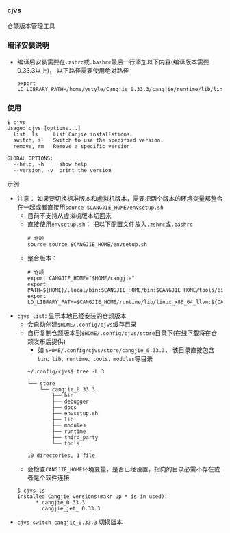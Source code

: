 ### cjvs
仓颉版本管理工具

### 编译安装说明
- 编译后安装需要在`.zshrc`或`.bashrc`最后一行添加以下内容(编译版本需要0.33.3以上)， 以下路径需要使用绝对路径
  ```shell
  export LD_LIBRARY_PATH=/home/ystyle/Cangjie_0.33.3/cangjie/runtime/lib/linux_x86_64_llvm:$LD_LIBRARY_PATH
  ```

### 使用
```shell
$ cjvs
Usage: cjvs [options...]
  list, ls     List Canjie installations.
  switch, s    Switch to use the specified version.
  remove, rm   Remove a specific version.

GLOBAL OPTIONS:
  --help, -h     show help
  --version, -v  print the version
```

示例
- 注意： 如果要切换标准版本和虚拟机版本，需要把两个版本的环境变量都整合在一起或者直接用`source $CANGJIE_HOME/envsetup.sh`
  - 目前不支持从虚拟机版本切回来
  - 直接使用`envsetup.sh`： 把以下配置文件放入`.zshrc`或`.bashrc`
    ```shell
    # 仓颉
    source source $CANGJIE_HOME/envsetup.sh
    ```
  - 整合版本：
    ```shell
    # 仓颉
    export CANGJIE_HOME="$HOME/cangjie"
    export PATH=${HOME}/.local/bin:$CANGJIE_HOME/bin:$CANGJIE_HOME/tools/bin:$CANGJIE_HOME/debugger/bin:$PATH
    export LD_LIBRARY_PATH=$CANGJIE_HOME/runtime/lib/linux_x86_64_llvm:${CANGJIE_HOME}/lib/linux_x86_64_jet:${CANGJIE_HOME}/debugger/third_party/lldb/lib:$LD_LIBRARY_PATH
    ```
- `cjvs list`: 显示本地已经安装的仓颉版本
  - 会自动创建`$HOME/.config/cjvs`缓存目录
  - 自行复制仓颉版本到`$HOME/.config/cjvs/store`目录下(在线下载将在仓颉发布后提供)
    - 如 `$HOME/.config/cjvs/store/cangjie_0.33.3`， 该目录直接包含`bin、lib、runtime、tools、modules`等目录 
    ```shell
    ~/.config/cjvs$ tree -L 3
    .
    └── store
        └── cangjie_0.33.3
            ├── bin
            ├── debugger
            ├── docs
            ├── envsetup.sh
            ├── lib
            ├── modules
            ├── runtime
            ├── third_party
            └── tools

    10 directories, 1 file
    ```
  - 会检查`CANGJIE_HOME`环境变量，是否已经设置，指向的目录必需不存在或者是个软件连接
  ```shell
  $ cjvs ls
  Installed Cangjie versions(makr up * is in used):
        * cangjie_0.33.3
          cangjie_jet_ 0.33.3
  ``` 
- `cjvs switch cangjie_0.33.3` 切换版本
